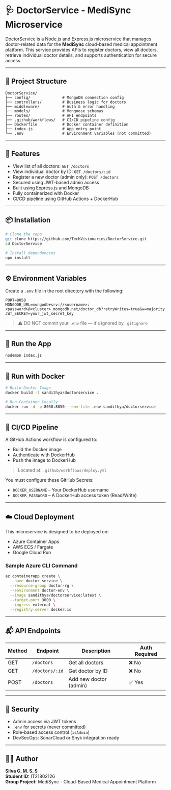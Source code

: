 # 🩺 DoctorService - MediSync Microservice

DoctorService is a Node.js and Express.js microservice that manages doctor-related data for the **MediSync** cloud-based medical appointment platform. This service provides APIs to register doctors, view all doctors, retrieve individual doctor details, and supports authentication for secure access.

---

## 📁 Project Structure

```
DoctorService/
├── config/              # MongoDB connection config
├── controllers/         # Business logic for doctors
├── middleware/          # Auth & error handling
├── models/              # Mongoose schemas
├── routes/              # API endpoints
├── .github/workflows/   # CI/CD pipeline config
├── Dockerfile           # Docker container definition
├── index.js             # App entry point
└── .env                 # Environment variables (not committed)
```

---

## 🚀 Features

- View list of all doctors: `GET /doctors`
- View individual doctor by ID: `GET /doctors/:id`
- Register a new doctor (admin only): `POST /doctors`
- Secured using JWT-based admin access
- Built using Express.js and MongoDB
- Fully containerized with Docker
- CI/CD pipeline using GitHub Actions + DockerHub

---

## 📦 Installation

```bash
# Clone the repo
git clone https://github.com/TechVisionaries/DoctorService.git
cd DoctorService

# Install dependencies
npm install
```

---

## ⚙️ Environment Variables

Create a `.env` file in the root directory with the following:

```
PORT=8050
MONGODB_URL=mongodb+srv://<username>:<password>@<cluster>.mongodb.net/doctor_db?retryWrites=true&w=majority
JWT_SECRET=your_jwt_secret_key
```

> ⚠️ DO NOT commit your `.env` file — it's ignored by `.gitignore`

---

## 🧪 Run the App

```bash
nodemon index.js
```

---

## 🐳 Run with Docker

```bash
# Build Docker Image
docker build -t sandithya/doctorservice .

# Run Container Locally
docker run -d -p 8050:8050 --env-file .env sandithya/doctorservice
```

---

## 🔄 CI/CD Pipeline

A GitHub Actions workflow is configured to:

- Build the Docker image  
- Authenticate with DockerHub  
- Push the image to DockerHub  

> Located at: `.github/workflows/deploy.yml`

You must configure these GitHub Secrets:

- `DOCKER_USERNAME` – Your DockerHub username  
- `DOCKER_PASSWORD` – A DockerHub access token (Read/Write)

---

## ☁️ Cloud Deployment

This microservice is designed to be deployed on:

- Azure Container Apps  
- AWS ECS / Fargate  
- Google Cloud Run  

### Sample Azure CLI Command

```bash
az containerapp create \
  --name doctor-service \
  --resource-group doctor-rg \
  --environment doctor-env \
  --image sandithya/doctorservice:latest \
  --target-port 3000 \
  --ingress external \
  --registry-server docker.io
```

---

## 📬 API Endpoints

| Method | Endpoint       | Description            | Auth Required |
|--------|----------------|------------------------|---------------|
| GET    | `/doctors`     | Get all doctors        | ❌ No         |
| GET    | `/doctors/:id` | Get doctor by ID       | ❌ No         |
| POST   | `/doctors`     | Add new doctor (admin) | ✅ Yes        |

---

## 🔐 Security

- Admin access via JWT tokens  
- `.env` for secrets (never committed)  
- Role-based access control (`isAdmin`)  
- DevSecOps: SonarCloud or Snyk integration ready  

---

## 👨‍💻 Author

**Silva G. M. S. S**  
**Student ID:** IT21802126  
**Group Project:** MediSync - Cloud-Based Medical Appointment Platform
